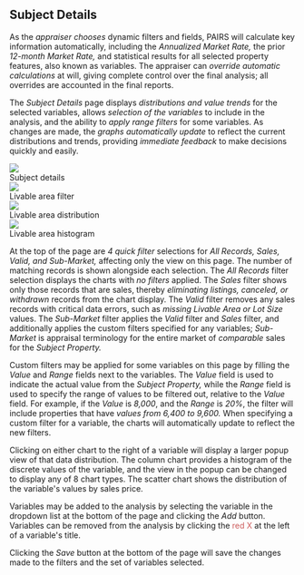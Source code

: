 ## Subject Details

As the _appraiser chooses_ dynamic filters and fields, PAIRS will calculate key
information automatically, including the _Annualized Market Rate,_ the prior
_12-month Market Rate,_ and statistical results for all selected property features,
also known as variables. The appraiser can _override automatic calculations_ at
will, giving complete control over the final analysis; all overrides are accounted
in the final reports.

The _Subject Details_ page displays _distributions and value trends_ for the
selected variables, allows _selection of the variables_ to include in the analysis,
and the ability to _apply range filters_ for some variables. As changes are made,
the _graphs automatically update_ to reflect the current distributions and trends,
providing _immediate feedback_ to make decisions quickly and easily.

<div class="pure-g">
<div class="pure-u-1-2">
  <img class="screenshot" src="/images/gandysoft/subject-details-1-no-filter.png">
  <figcaption>Subject details</figcaption>
</div>

<div class="pure-u-1-2">
  <img class="screenshot" src="/images/gandysoft/subject-details-2-livable-area-filter.png">
  <figcaption>Livable area filter</figcaption>
</div>
</div>

<div class="pure-g">
<div class="pure-u-1-2">
  <img class="screenshot" src="/images/gandysoft/subject-details-3-livable-area-scatter-popup.png">
  <figcaption>Livable area distribution</figcaption>
</div>

<div class="pure-u-1-2">
  <img class="screenshot" src="/images/gandysoft/subject-details-4-livable-area-histogram-popup.png">
  <figcaption>Livable area histogram</figcaption>
</div>
</div>

At the top of the page are _4 quick filter_ selections for _All Records, Sales,
Valid, and Sub-Market,_ affecting only the view on this page. The number of
matching records is shown alongside each selection. The _All Records_ filter
selection displays the charts with _no filters_ applied. The _Sales_ filter shows
only those records that are sales, thereby _eliminating listings, canceled, or
withdrawn_ records from the chart display. The _Valid_ filter removes any sales
records with critical data errors, such as _missing Livable Area or Lot Size_
values. The _Sub-Market_ filter applies the _Valid_ filter and _Sales_ filter, and
additionally applies the custom filters specified for any variables; _Sub-Market_ is
appraisal terminology for the entire market of _comparable_ sales for the _Subject
Property._

Custom filters may be applied for some variables on this page by filling the _Value_
and _Range_ fields next to the variables. The _Value_ field is used to indicate the
actual value from the _Subject Property,_ while the _Range_ field is used to specify
the range of values to be filtered out, relative to the _Value_ field. For example,
if the _Value_ is _8,000_, and the _Range_ is _20%_, the filter will include
properties that have _values from 6,400 to 9,600._ When specifying a custom filter
for a variable, the charts will automatically update to reflect the new filters.

Clicking on either chart to the right of a variable will display a larger popup view
of that data distribution. The column chart provides a histogram of the discrete
values of the variable, and the view in the popup can be changed to display any of 8
chart types. The scatter chart shows the distribution of the variable's values by
sales price.

Variables may be added to the analysis by selecting the variable in the dropdown
list at the bottom of the page and clicking the _Add_ button. Variables can be
removed from the analysis by clicking the <span style="color: indianred">red X</span>
at the left of a variable's title.

Clicking the _Save_ button at the bottom of the page will save the changes made to
the filters and the set of variables selected.
